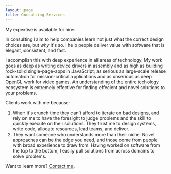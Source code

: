 ```yaml
---
layout: page
title: Consulting Services
---
```


My expertise is available for hire.

In consulting I aim to help companies learn not just what the correct design
choices are, but *why* it's so. I help people deliver value with software that
is elegant, consistent, and fast.

I accomplish this with deep experience in all areas of technology. My work goes
as deep as writing device drivers in assembly and as high as building rock-solid
single-page-apps in JavaScript; as serious as large-scale release automation for
mission-critical applications and as unserious as deep OpenGL work for video
games. An understanding of the entire techology ecosystem is extremely effective
for finding effecient and novel solutions to your problems.

Clients work with me because:

1. When it's crunch time they can't afford to iterate on bad designs, and rely
   on me to have the foresight to judge problems and the skill to quickly
   execute on their solutions. They trust me to design systems, write code,
   allocate resources, lead teams, and deliver.
2. They want someone who understands more than their niche. Novel approaches can
   be the edge you need, and those come from people with broad experience to
   draw from. Having worked on software from the top to the bottom, I easily
   pull solutions from across domains to solve problems.

Want to learn more? [Contact me](mailto:sir@cmpwn.com).
